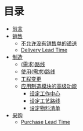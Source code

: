 # 目录

* [前言](README.md)
* [销售](SALE/README.md)
  * [不允许没有销售单的递送](SALE/shipment_without_SO.md)
  * [Delivery Lead Time](SALE/delivery_lead_time.md)
* [制造](MRP/README.md)
  * [(需求)路线](MRP/Routes.md)
  * [使用(需求)路线](MRP/using_routes.md)
  * [工程变更](PLM/ECO.md)
  * [应用制造模块的高级功能](MRP/adv_manufacturing.md)
    * [设定工作中心](MRP/setup_workcenter.md)
    * [设定工艺路线](MRP/setup_routing.md)
    * [设定物料清单](MRP/setup_bom.md)
  <!-- * [保养、维修](Maintenance/README.md) -->
    <!-- * [设备类别](Maintenance/equipment_category.md) -->
    <!-- * [设备](Maintenance/quipment.md) -->
    <!-- * [保养](Maintenance/) -->
* [采购](PUR/README.md)
  * [Purchase Lead Time](PUR/purchase_lead_time.md)
